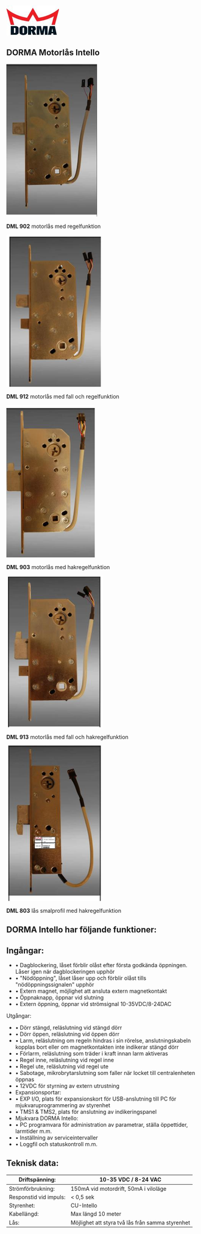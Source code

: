 ![](_page_0_Picture_0.jpeg)

## DORMA Motorlås Intello

![](_page_1_Picture_0.jpeg)

**DML 902** motorlås med regelfunktion

![](_page_1_Picture_2.jpeg)

**DML 912**  motorlås med fall och regelfunktion

![](_page_1_Picture_4.jpeg)

**DML 903** motorlås med hakregelfunktion

![](_page_1_Picture_6.jpeg)

**DML 913** motorlås med fall och hakregelfunktion

![](_page_1_Picture_8.jpeg)

**DML 803** lås smalprofil med hakregelfunktion

## DORMA Intello har följande funktioner:

## Ingångar:

- • Dagblockering, låset förblir olåst efter första godkända öppningen. Låser igen när dagblockeringen upphör
- • "Nödöppning", låset låser upp och förblir olåst tills "nödöppningssignalen" upphör
- • Extern magnet, möjlighet att ansluta extern magnetkontakt
- • Öppnaknapp, öppnar vid slutning
- • Extern öppning, öppnar vid strömsignal 10-35VDC/8-24DAC

Utgångar:

- • Dörr stängd, reläslutning vid stängd dörr
- • Dörr öppen, reläslutning vid öppen dörr
- • Larm, reläslutning om regeln hindras i sin rörelse, anslutningskabeln kopplas bort eller om magnetkontakten inte indikerar stängd dörr
- • Förlarm, reläslutning som träder i kraft innan larm aktiveras
- • Regel inne, reläslutning vid regel inne
- • Regel ute, reläslutning vid regel ute
- • Sabotage, mikrobrytarslutning som faller när locket till centralenheten öppnas
- • 12VDC för styrning av extern utrustning
- Expansionsportar:
- • EXP I/O, plats för expansionskort för USB-anslutning till PC för mjukvaruprogrammering av styrenhet
- • TMS1 & TMS2, plats för anslutning av indikeringspanel
- Mjukvara DORMA Intello:
- • PC programvara för administration av parametrar, ställa öppettider, larmtider m.m.
- • Inställning av serviceintervaller
- • Loggfil och statuskontroll m.m.

## Teknisk data:

| Driftspänning:         | 10-35 VDC / 8-24 VAC                             |
|------------------------|--------------------------------------------------|
| Strömförbrukning:      | 150mA vid motordrift, 50mA i viloläge            |
| Responstid vid impuls: | < 0,5 sek                                        |
| Styrenhet:             | CU-Intello                                       |
| Kabellängd:            | Max längd 10 meter                               |
| Lås:                   | Möjlighet att styra två lås från samma styrenhet |